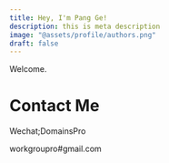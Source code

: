 ```yaml
---
title: Hey, I'm Pang Ge!
description: this is meta description
image: "@assets/profile/authors.png"
draft: false
---
```


Welcome.

# Contact Me
 Wechat;DomainsPro
 
 workgroupro#gmail.com



 
